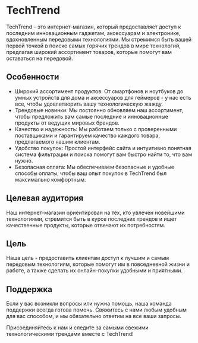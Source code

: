 <h1>TechTrend</h1><p><div></div><p>TechTrend - это интернет-магазин, который предоставляет доступ к последним инновационным гаджетам, аксессуарам и электронике, вдохновленным передовыми технологиями. Мы стремимся быть вашей первой точкой в поиске самых горячих трендов в мире технологий, предлагая широкий ассортимент товаров, которые помогут вам оставаться на передовой.</p><h2>Особенности</h2><ul><li>Широкий ассортимент продуктов: От смартфонов и ноутбуков до умных устройств для дома и аксессуаров для геймеров - у нас есть все, чтобы удовлетворить вашу технологическую жажду.</li><li>Трендовые новинки: Мы постоянно обновляем наш ассортимент, чтобы предложить вам самые последние и инновационные продукты от ведущих мировых брендов.</li><li>Качество и надежность: Мы работаем только с проверенными поставщиками и гарантируем качество каждого товара, предлагаемого нашим клиентам.</li><li>Удобство покупок: Простой интерфейс сайта и интуитивно понятная система фильтрации и поиска помогут вам быстро найти то, что вам нужно.</li><li>Безопасная оплата: Мы обеспечиваем безопасные и удобные способы оплаты, чтобы ваш опыт покупок в TechTrend был максимально комфортным.</li></ul><h2>Целевая аудитория</h2><p>Наш интернет-магазин ориентирован на тех, кто увлечен новейшими технологиями, стремится быть в курсе последних трендов и ищет качественные продукты, которые отвечают их потребностям.</p><h2>Цель</h2><p>Наша цель - предоставить клиентам доступ к лучшим и самым передовым технологиям, которые помогут им в повседневной жизни и работе, а также сделать их онлайн-покупки удобными и приятными.</p><h2>Поддержка</h2><p>Если у вас возникли вопросы или нужна помощь, наша команда поддержки всегда готова помочь. Свяжитесь с нами любым удобным для вас способом, и мы обязательно ответим на все ваши запросы.</p><p>Присоединяйтесь к нам и следите за самыми свежими технологическими трендами вместе с TechTrend!</p>